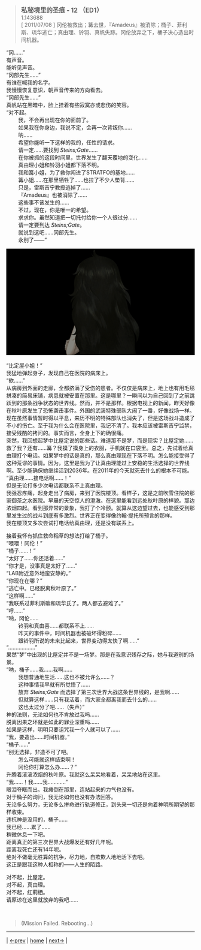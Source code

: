 > <big> **私秘境里的圣痕 - 12 （ED1）** </big>  
> 1.143688  
> [ 2011/07/08 ] 冈伦被救出；篝去世，『Amadeus』被消除；桶子、菲利斯、琉华逃亡；真由理、铃羽、真帆失踪。冈伦放弃之下，桶子决心造出时间机器。  

“冈……”  
有声音。  
能听见声音。  
“冈部先生……”  
有谁在喊我的名字。  
我慢慢恢复意识，朝声音传来的方向看去。  
“冈部先生……”  
真帆站在黑暗中，脸上挂着有些寂寞亦或悲伤的笑容。  
“对不起。  
&emsp;&emsp; 我，不会再出现在你的面前了。  
&emsp;&emsp; 如果我在你身边，我说不定，会再一次背叛你……  
&emsp;&emsp; 呐……  
&emsp;&emsp; 希望你能听一下这样的我的，任性的请求。  
&emsp;&emsp; 请一定……要找到 *Steins;Gate*……  
&emsp;&emsp; 在你被抓的这段时间里，世界发生了翻天覆地的变化……  
&emsp;&emsp; 真由理小姐和铃羽小姐都下落不明。  
&emsp;&emsp; 我和篝小姐，为了救你闯进了STRATFO的基地……  
&emsp;&emsp; 篝小姐……在那里牺牲了……也拉了不少人垫背……  
&emsp;&emsp; 只是，雷斯吉宁教授逃掉了……  
&emsp;&emsp; 『Amadeus』也被消除了……  
&emsp;&emsp; 这些事不该发生的……  
&emsp;&emsp; 不过，现在，你是唯一的希望。  
&emsp;&emsp; 求求你。虽然知道把一切托付给你一个人很过分……  
&emsp;&emsp; 请一定要到达 *Steins;Gate*。  
&emsp;&emsp; 就说到这吧……冈部先生。  
&emsp;&emsp; 永别了——”  

![](../pics/0048-1.png)

“比定屋小姐！”  
我猛地弹起身子，发现自己在医院的病床上。  
“欸……”  
从病房到外面的走廊，全都挤满了受伤的患者。不仅仅是病床上，地上也有用毛毯拼凑的简易床铺，病患就被安置在那里。这是哪里？一瞬间以为自己回到了之前跳跃到的那条战争状态的世界线。然而，并不是那样。根据电视上的新闻，昨天好像在秋叶原发生了恐怖袭击事件。外国的武装特殊部队大闹了一番，好像战场一样。现在虽然事情暂时得以平息，来历不明的特殊部队也消失了，但是这场战斗造成了不小的伤亡。至于我为什么会在医院里，我记不清了。我本应该被雷斯吉宁监禁，接受残酷的拷问的。事实而言，全身上下的确很痛。  
突然，我回想起梦中比屋定说的那些话。难道那不是梦，而是现实？比屋定她……救了我？还有……篝？我摸了摸身上的衣服，手机就在口袋里。总之，先试着给真由理打个电话。如果梦中的话是真的，那么真由理现在下落不明。怎么能接受得了这种荒谬的事情。因为，这里是我为了让真由理能过上安稳的生活选择的世界线啊。至少能确保她继续活到2036年。在2011年的今天就死去什么的根本不可能。  
“真由理……接电话啊……！”  
但是无论打多少次电话都联系不上真由理。  
我强忍疼痛，起身走出了病房，来到了医院楼顶。看样子，这是之前吹雪住院的那家御茶之水医院。早晨的天空惊人的澄澈。在这里能看到远处秋叶原的样貌。那边浓烟四起。看到那异常的景象，我打了个冷颤。就算从这边望过去，也能感受到那里发生过的战斗到底有多激烈。世界正在变得像约翰·提托所预言的那样。  
我在楼顶又多次尝试打电话给真由理，还是没有联系上。  

接着我怀有抓住救命稻草的想法打给了桶子。  
“喂喂！冈伦！”  
“桶子……！”  
“太好了……你还活着……”  
“你才是，没事真是太好了……”  
“LAB附近意外地蛮安静的。”  
“你现在在哪？”  
“逃亡中。已经脱离秋叶原了。”  
“这样啊……”  
“我联系过菲利斯碳和琉华氏了。两人都去避难了。”  
“呼……”  
“呐，冈伦……  
&emsp;&emsp; 铃羽和真由喜……都联系不上……  
&emsp;&emsp; 昨天的事件中，时间机器也被破坏得粉碎……  
&emsp;&emsp; 跟铃羽所说的未来比起来，世界变动得太快了啊……”  
“………………”  
果然“梦”中出现的比屋定并不是一场梦。那是在我意识残存之际，她与我道别的场景。  
“呐，桶子……我……我啊……  
&emsp;&emsp; 我想普通地生活……这也不被允许么……？  
&emsp;&emsp; 这种事情我早就有所觉悟了……  
&emsp;&emsp; 放弃 *Steins;Gate* 而选择了第三次世界大战这条世界线的，是我啊……  
&emsp;&emsp; 但就算这样……只有我活着，而大家全都离我而去什么的……  
&emsp;&emsp; 这也太过分了吧……（失声）”  
神的法则，无论如何也不肯放过我吗……  
脱离因果之环就是如此的罪业深重吗……  
如果是这样，明明只要诅咒我一个人就可以了……  
“我，要造出……时间机器。”  
“桶子……”  
“别无选择，非造不可了吧。  
&emsp;&emsp; 怎么可能就这样结束啊！  
&emsp;&emsp; 冈伦你打算怎么办……？”  
升腾着滚滚浓烟的秋叶原。我就这么呆呆地看着，呆呆地站在这里。  
“我……！我……我…………”  
眼泪夺眶而出。我瘫倒在那里，连站起来的力气也没有。  
对于桶子的询问，我无论如何也没有办法回答。  
无论多么努力，无论多么拼命进行轨道修正，到头来一切还是向着神明所期望的那样收束。  
违抗神是没用的，桶子……  
我已经……累了……  
稍微休息一下吧。  
距离真正的第三次世界大战爆发还有好几年呢。  
距离我死亡还有14年呢。  
绝对不做毫无胜算的抗争，尽力地，自欺欺人地地活下去吧。  
这正是跟我这种人相称的——人生的陌路。  

对不起，比屋定。  
对不起，真由理。  
对不起，红莉栖。  
请原谅在这里就放弃的我吧……  


<br/>

> (Mission Failed. Rebooting...)
---

| [←prev](./0047) | [home](../../) | [next→](./0049) |

